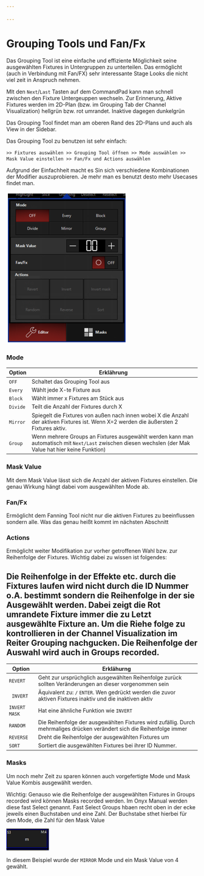 ```yaml
---

---
```


# Grouping Tools und Fan/Fx

Das Grouping Tool ist eine einfache und effiziente Möglichkeit seine ausgewählten Fixtures in Untergruppen zu unterteilen. Das ermöglicht (auch in Verbindung mit Fan/FX) sehr interessante Stage Looks die nicht viel zeit in Anspruch nehmen. 

MIt den `Next`/`Last` Tasten auf dem CommandPad kann man schnell zwischen den Fixture Untergeuppen wechseln. Zur Erinnerung, Aktive Fixtures werden im 2D-Plan (bzw. im Grouping Tab der Channel Visualization) hellgrün bzw. rot umrandet. Inaktive dagegen dunkelgrün

Das Grouping Tool findet man am oberen Rand des 2D-Plans und auch als View in der Sidebar.

Das Grouping Tool zu benutzen ist sehr einfach:

```
>> Fixtures auswählen >> Grouping Tool öffnen >> Mode auswählen >> Mask Value einstellen >> Fan/Fx und Actions auswählen
```

Aufgrund der Einfachheit macht es Sin sich verschiedene Kombinationen der Modifier auszuprobieren. Je mehr man es benutzt desto mehr Usecases findet man.

![Grouping](Pics/10_Grouping.PNG)

### Mode

| Option   | Erklährung                                                   |
| -------- | ------------------------------------------------------------ |
| `OFF`    | Schaltet das Grouping Tool aus                               |
| `Every`  | Wählt jede X-te Fixture aus                                  |
| `Block`  | Wählt immer x Fixtures am Stück aus                          |
| `Divide` | Teilt die Anzahl der Fixtures durch X                        |
| `Mirror` | Spiegelt die Fixtures von außen nach innen wobei X die Anzahl der aktiven Fixtures ist. Wenn X=2 werden die äußersten 2 Fixtures aktiv. |
| `Group`  | Wenn mehrere Groups an Fixtures ausgewählt werden kann man automatisch mit  `Next/Last` zwischen diesen wechslen (der Mak Value hat hier keine Funktion) |

### Mask Value

Mit dem Mask Value lässt sich die Anzahl der aktiven Fixtures einstellen. Die genau Wirkung hängt dabei vom ausgewählten Mode ab.

### Fan/Fx

Ermöglicht dem Fanning Tool nicht nur die aktiven Fixtures zu beeinflussen sondern alle. Was das genau heißt kommt im nächsten Abschnitt

### Actions

Ermöglicht weiter Modifikation zur vorher getroffenen Wahl bzw. zur Reihenfolge der Fixtures. Wichtig dabei zu wissen ist folgendes:

## Die Reihenfolge in der Effekte etc. durch die Fixtures laufen wird nicht durch die ID Nummer o.A. bestimmt sondern die Reihenfolge in der sie Ausgewählt werden. Dabei zeigt die Rot umrandete Fixture immer die zu Letzt ausgewählte Fixture an. Um die Riehe folge zu kontrollieren in der Channel Visualization im Reiter Grouping nachgucken. Die Reihenfolge der Auswahl wird auch in Groups recorded.

| Option        | Erklähurng                                                   |
| ------------- | ------------------------------------------------------------ |
| `REVERT`      | Geht zur ursprüchglich ausgewählten Reihenfolge zurück sollten Veränderungen an dieser vorgenommen sein |
| ` INVERT`     | Äquivalent zu: `/` `ENTER`. Wen gedrückt werden die zuvor aktiven Fixtures inaktiv und die inaktiven aktiv |
| `INVERT MASK` | Hat eine ähnliche Funktion wie `INVERT`                      |
| `RANDOM`      | Die Reihenfolge der ausgewählten Fixtures wird zufällig. Durch mehrmaliges drücken verändert sich die Reihenfolge immer |
| `REVERSE`     | Dreht die Reihenfolge der ausgewählten Fixtures um           |
| `SORT`        | Sortiert die ausgewählten Fixtures bei ihrer ID Nummer.      |

### Masks

Um noch mehr Zeit zu sparen können auch vorgefertigte Mode und Mask Value Kombis ausgewählt werden.

Wichtig: Genauso wie die Reihenfolge der ausgewählten Fixtures in Groups recorded wird können Masks recorded werden. Im Onyx Manual werden diese fast Select genannt. Fast Select Groups hbaen recht oben in der ecke jeweils einen Buchstaben und eine Zahl. Der Buchstabe sthet hierbei für den Mode, die Zahl für den Mask Value

![FastSelect](Pics/10_FastSelect.PNG)

In diesem Beispiel wurde der `MIRROR` Mode und ein Mask Value von 4 gewählt.
